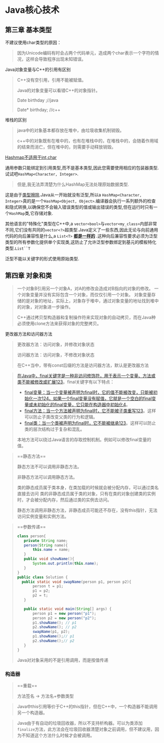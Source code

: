 # Java核心技术

## 第三章 基本类型

不建议使用char类型的原因：

> 因为Unicode编码有时会占两个代码单元，造成两个char表示一个字符的情况，这样会导致程序出现未知错误。



Java对象变量与C++的引用有区别

> C++没有空引用，引用不能被赋值。
>
> Java的对象变量可以看错C++的对象指针。
>
> Date birthday ;//java
>
> Date* birthday; //c++
>
> 

堆栈的区别

> java中的对象基本都存放在堆中，由垃圾收集机制销毁。
>
> c++中的对象既有在堆中的，也有在堆栈中的，在堆栈中的，会随着作用域的结束而消亡，但在堆中的，则需要手动释放销毁。



 [Hashmap不适用于int,char](https://qa.1r1g.com/sf/ask/925142011/#)

通用参数只能绑定到引用类型,而不是基本类型,因此您需要使用相应的包装器类型.试试吧`HashMap<Character, Integer>`.

> 但是,我无法弄清楚为什么HashMap无法处理原始数据类型.

这是由于[类型擦除](http://docs.oracle.com/javase/tutorial/java/generics/erasure.html).Java从一开始就没有泛型,所以a `HashMap<Character, Integer>`真的是一个`HashMap<Object, Object>`.编译器会执行一系列额外的检查和隐式转换,以确保您不会输入错误类型的值或输出错误的类型,但在运行时只有一个`HashMap`类,它存储对象.

其他语言的"特殊化"类型在C++中,a `vector<bool>`与`vector<my_class>`内部非常不同,它们没有共同的`vector<?>`超类型.Java定义了一些东西,因此无论与向前通用代码的向后兼容性是什么,a `List<T>` [**都是一样的**](https://en.wikipedia.org/wiki/Is-a) .这种向后兼容性要求必须为泛型类型的所有参数化提供单个实现类,这防止了允许泛型参数绑定到基元的模板特化类型.`List``T`

泛型不能以关键字的形式使用原始类型.

## 第四章 对象和类



> 一个对象B引用另一个对象A，对A的修改会造成对B指向的对象的修改。
> 一个对象变量并没有实际包含一个对象，而仅仅引用一个对象。
> 对象变量存储的是对象的地址，实际上，对象存于堆中，通过对象变量的地址找到堆中的对象，对对象进一步操作。
>
> C++通过拷贝型构造器和复制操作符来实现对象的自动拷贝，而在Java种必须使用clone方法来获得对象的完整拷贝。



更改器方法和访问器方法

> 更改器方法：访问对象，并修改对象状态
>
> 访问器方法：访问对象，不修改对象状态
>
> 在C++当中，带有const后缀的方法是访问器方法，默认是更改器方法

> [在Java中，final关键字是一种非访问修饰符，用于表示一个变量、方法或类不能被修改或扩展](https://www.geeksforgeeks.org/final-keyword-in-java/)[1](https://www.geeksforgeeks.org/final-keyword-in-java/)[2](https://www.programiz.com/java-programming/final-keyword)[3](https://www.w3schools.com/java/ref_keyword_final.asp)。final关键字有以下特点：
>
> - [final变量：当一个变量被声明为final时，它的值不能被改变，只能被初始化一次](https://www.geeksforgeeks.org/final-keyword-in-java/)[1](https://www.geeksforgeeks.org/final-keyword-in-java/)[2](https://www.programiz.com/java-programming/final-keyword)[4](https://www.javatpoint.com/final-keyword)[。如果一个final变量没有赋值，它就是一个空白的final变量或未初始化的final变量，它只能在构造器中初始化](https://www.javatpoint.com/final-keyword)[4](https://www.javatpoint.com/final-keyword)。
> - [final方法：当一个方法被声明为final时，它不能被子类重写](https://www.geeksforgeeks.org/final-keyword-in-java/)[1](https://www.geeksforgeeks.org/final-keyword-in-java/)[2](https://www.programiz.com/java-programming/final-keyword)[3](https://www.w3schools.com/java/ref_keyword_final.asp)。这样可以防止子类改变父类的行为和逻辑。
> - [final类：当一个类被声明为final时，它不能被继承](https://www.geeksforgeeks.org/final-keyword-in-java/)[1](https://www.geeksforgeeks.org/final-keyword-in-java/)[2](https://www.programiz.com/java-programming/final-keyword)[3](https://www.w3schools.com/java/ref_keyword_final.asp)。这样可以防止类的层次结构过于复杂和混乱。
>
> 本地方法可以绕过Java语言的存取控制机制。例如可以修改final变量的值。

> ==静态方法==
>
> 静态方法不可以调用非静态方法。
>
> 非静态方法可以调用静态方法。
>
> 类的静态成员属于类本身，在类加载的时候就会被分配内存，可以通过类名直接去访问
> 类的非静态成员属于类的对象，只有在类的对象创建类的实例时，才会被分配内存，然后通过类的实例去访问。
>
> 静态方法调用非静态方法，非静态成员可能还不存在，没有this指针，无法访问实例变量和实例方法。

>==参数传递==
>
>```java
>class person{
>    private String name;
>    person(String name){
>        this.name = name;
>    }
>    public void showName(){
>        System.out.println(this.name);
>    }
>}
>public class Solution {
>	public static void swapName(person p1, person p2){
>        person t = p1;
>        p1 = p2;
>        p2 = t;
>    }
>
>    public static void main(String[] args) {
>        person p1 = new person("p1");
>        person p2 = new person("p2");
>        p1.showName(); // p1
>        p2.showName(); // p2
>        swapName(p1, p2);
>        p1.showName();// p1 
>        p2.showName();// p2
>    }
>}
>```
>
>Java对对象采用的不是引用调用，而是按值传递

### 构造器

> ==重载==
>
> 方法签名 -> 方法名+参数类型

> Java中this引用等价于C++的this指针，但在C++中，一个构造器不能调用另一个构造器。

> Java由于有自动的垃圾回收器，所以不支持析构器。可以为类添加`finalize`方法，此方法会在垃圾回收器清楚对象之前调用，但不建议用，因为不知道这个方法什么时候才会被调用。
